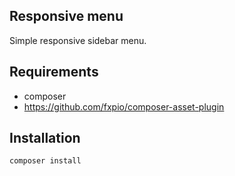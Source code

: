 ## Responsive menu

Simple responsive sidebar menu.

## Requirements

- composer
- https://github.com/fxpio/composer-asset-plugin

## Installation

```
composer install
```
